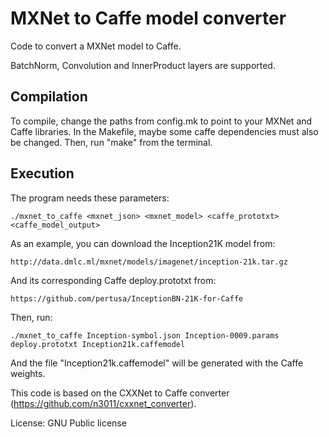 # MXNet to Caffe model converter

Code to convert a MXNet model to Caffe. 

BatchNorm, Convolution and InnerProduct layers are supported.

## Compilation

To compile, change the paths from config.mk to point to your MXNet and Caffe
libraries. In the Makefile, maybe some caffe dependencies must also be
changed. Then, run "make" from the terminal.

## Execution

The program needs these parameters:

```
./mxnet_to_caffe <mxnet_json> <mxnet_model> <caffe_prototxt> <caffe_model_output>
```

As an example, you can download the Inception21K model from: 

```
http://data.dmlc.ml/mxnet/models/imagenet/inception-21k.tar.gz
```

And its corresponding Caffe deploy.prototxt from:

```
https://github.com/pertusa/InceptionBN-21K-for-Caffe
```

Then, run:

```
./mxnet_to_caffe Inception-symbol.json Inception-0009.params deploy.prototxt Inception21k.caffemodel
```

And the file "Inception21k.caffemodel" will be generated with the Caffe weights.

This code is based on the CXXNet to Caffe converter (https://github.com/n3011/cxxnet_converter).

License: GNU Public license
